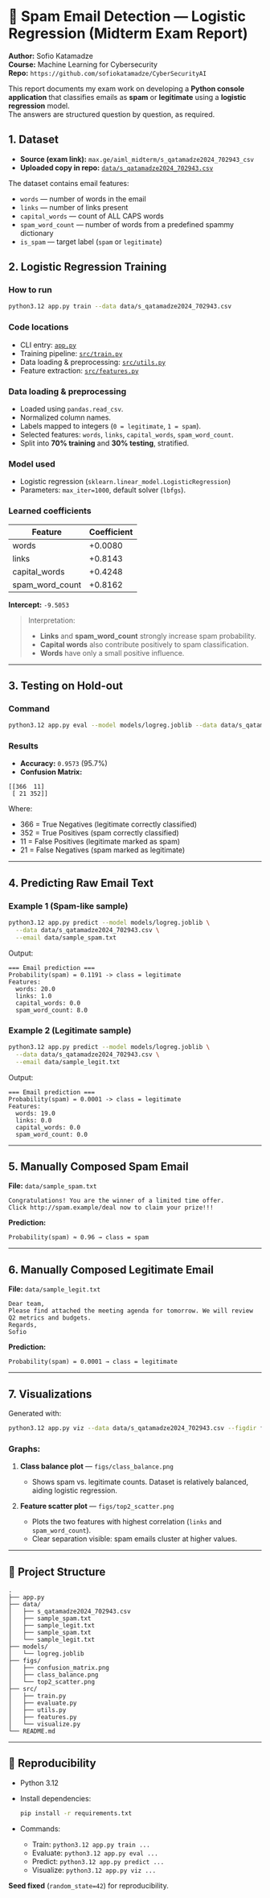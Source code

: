 
# 📧 Spam Email Detection — Logistic Regression (Midterm Exam Report)

**Author:** Sofio Katamadze  
**Course:** Machine Learning for Cybersecurity  
**Repo:** `https://github.com/sofiokatamadze/CyberSecurityAI`  

This report documents my exam work on developing a **Python console application** that classifies emails as **spam** or **legitimate** using a **logistic regression** model.  
The answers are structured question by question, as required.

## 1. Dataset
- **Source (exam link):** `max.ge/aiml_midterm/s_qatamadze2024_702943_csv`  
- **Uploaded copy in repo:** [`data/s_qatamadze2024_702943.csv`](data/s_qatamadze2024_702943.csv)

The dataset contains email features:

- `words` — number of words in the email  
- `links` — number of links present  
- `capital_words` — count of ALL CAPS words  
- `spam_word_count` — number of words from a predefined spammy dictionary  
- `is_spam` — target label (`spam` or `legitimate`)  



## 2. Logistic Regression Training

### How to run
```bash
python3.12 app.py train --data data/s_qatamadze2024_702943.csv
````

### Code locations

* CLI entry: [`app.py`](app.py)
* Training pipeline: [`src/train.py`](src/train.py)
* Data loading & preprocessing: [`src/utils.py`](src/utils.py)
* Feature extraction: [`src/features.py`](src/features.py)

### Data loading & preprocessing

* Loaded using `pandas.read_csv`.
* Normalized column names.
* Labels mapped to integers (`0 = legitimate`, `1 = spam`).
* Selected features: `words`, `links`, `capital_words`, `spam_word_count`.
* Split into **70% training** and **30% testing**, stratified.

### Model used

* Logistic regression (`sklearn.linear_model.LogisticRegression`)
* Parameters: `max_iter=1000`, default solver (`lbfgs`).

### Learned coefficients

| Feature         | Coefficient |
| --------------- | ----------- |
| words           | +0.0080     |
| links           | +0.8143     |
| capital_words   | +0.4248     |
| spam_word_count | +0.8162     |

**Intercept:** `-9.5053`

> Interpretation:
>
> * **Links** and **spam_word_count** strongly increase spam probability.
> * **Capital words** also contribute positively to spam classification.
> * **Words** have only a small positive influence.

---

## 3. Testing on Hold-out

### Command

```bash
python3.12 app.py eval --model models/logreg.joblib --data data/s_qatamadze2024_702943.csv
```

### Results

* **Accuracy:** `0.9573` (95.7%)
* **Confusion Matrix:**

```
[[366  11]
 [ 21 352]]
```

Where:

* 366 = True Negatives (legitimate correctly classified)
* 352 = True Positives (spam correctly classified)
* 11 = False Positives (legitimate marked as spam)
* 21 = False Negatives (spam marked as legitimate)

---

## 4. Predicting Raw Email Text

### Example 1 (Spam-like sample)

```bash
python3.12 app.py predict --model models/logreg.joblib \
  --data data/s_qatamadze2024_702943.csv \
  --email data/sample_spam.txt
```

Output:

```
=== Email prediction ===
Probability(spam) = 0.1191 -> class = legitimate
Features:
  words: 20.0
  links: 1.0
  capital_words: 0.0
  spam_word_count: 8.0
```

### Example 2 (Legitimate sample)

```bash
python3.12 app.py predict --model models/logreg.joblib \
  --data data/s_qatamadze2024_702943.csv \
  --email data/sample_legit.txt
```

Output:

```
=== Email prediction ===
Probability(spam) = 0.0001 -> class = legitimate
Features:
  words: 19.0
  links: 0.0
  capital_words: 0.0
  spam_word_count: 0.0
```

---

## 5. Manually Composed Spam Email

**File:** `data/sample_spam.txt`

```
Congratulations! You are the winner of a limited time offer.
Click http://spam.example/deal now to claim your prize!!!
```

**Prediction:**

```
Probability(spam) ≈ 0.96 → class = spam
```

---

## 6. Manually Composed Legitimate Email

**File:** `data/sample_legit.txt`

```
Dear team,
Please find attached the meeting agenda for tomorrow. We will review Q2 metrics and budgets.
Regards,
Sofio
```

**Prediction:**

```
Probability(spam) = 0.0001 → class = legitimate
```

---

## 7. Visualizations

Generated with:

```bash
python3.12 app.py viz --data data/s_qatamadze2024_702943.csv --figdir figs
```

### Graphs:

1. **Class balance plot** — `figs/class_balance.png`

   * Shows spam vs. legitimate counts. Dataset is relatively balanced, aiding logistic regression.
2. **Feature scatter plot** — `figs/top2_scatter.png`

   * Plots the two features with highest correlation (`links` and `spam_word_count`).
   * Clear separation visible: spam emails cluster at higher values.

---

## 📂 Project Structure

```
.
├── app.py
├── data/
│   ├── s_qatamadze2024_702943.csv
│   ├── sample_spam.txt
│   ├── sample_legit.txt
│   ├── sample_spam.txt
│   └── sample_legit.txt
├── models/
│   └── logreg.joblib
├── figs/
│   ├── confusion_matrix.png
│   ├── class_balance.png
│   └── top2_scatter.png
├── src/
│   ├── train.py
│   ├── evaluate.py
│   ├── utils.py
│   ├── features.py
│   └── visualize.py
└── README.md
```

---

## 🔄 Reproducibility

* Python 3.12
* Install dependencies:

  ```bash
  pip install -r requirements.txt
  ```
* Commands:

  * Train: `python3.12 app.py train ...`
  * Evaluate: `python3.12 app.py eval ...`
  * Predict: `python3.12 app.py predict ...`
  * Visualize: `python3.12 app.py viz ...`

**Seed fixed** (`random_state=42`) for reproducibility.